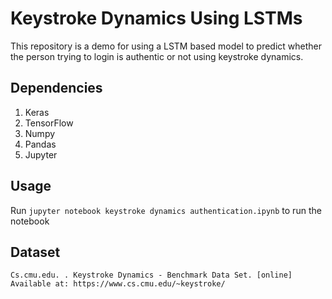 # Keystroke Dynamics Using LSTMs
This repository is a demo for using a LSTM based model to predict whether the person trying to login is authentic or not using keystroke dynamics.

## Dependencies
1. Keras
2. TensorFlow
3. Numpy
4. Pandas
5. Jupyter

## Usage
Run ```jupyter notebook keystroke dynamics authentication.ipynb``` to run the notebook

## Dataset
```Cs.cmu.edu. . Keystroke Dynamics - Benchmark Data Set. [online] Available at: https://www.cs.cmu.edu/~keystroke/```